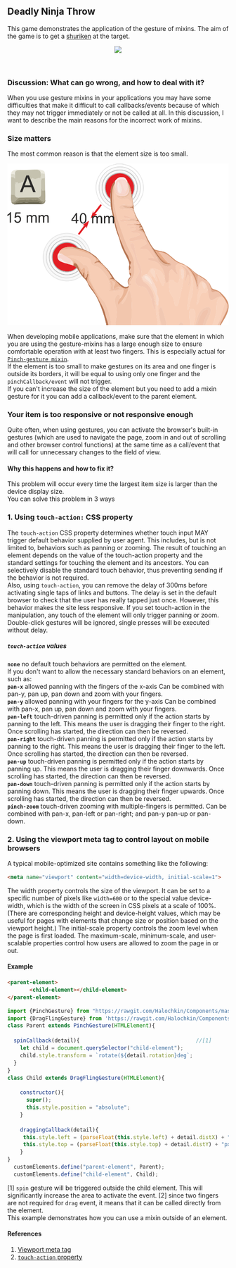 ## Deadly Ninja Throw

This game demonstrates the application of the gesture of mixins. The aim of the game is to get a [shuriken](https://en.wikipedia.org/wiki/Shuriken) at the target.
<p align="center">
  <img src="./pictures/logo.png">
</p><br>

### Discussion: What can go wrong, and how to deal with it?
When you use gesture mixins in your applications you may have some difficulties that make it difficult to call
 callbacks/events because of which they may not trigger immediately or not be called at all.
 In this discussion, I want to describe the main reasons for the incorrect work of mixins.
 
### Size matters
The most common reason is that the element size is too small. 

<p align="center">
  <img src="./pictures/size.png">
</p>

When developing mobile applications, make sure that the element in which you are using the gesture-mixins has a large enough 
size to ensure comfortable operation with at least two fingers. This is especially actual for
[`Pinch-gesture mixin`](https://github.com/Halochkin/Components/tree/master/Gestures/PinchGestureMixin).  
If the element is too small to make gestures on its area and one finger is outside its borders, it will be equal to using only 
one finger and the `pinchCallback/event` will not trigger.<br>
If you can't increase the size of the element but you need to add a mixin 
gesture for it you can add a callback/event to the parent element.
### Your item is too responsive or not responsive enough
Quite often, when using gestures, you can activate the browser's built-in gestures (which are used to navigate the page, zoom in and out of scrolling and other browser control functions) at the same time as a call/event that will call for unnecessary changes to the field of view.
####  Why this happens and how to fix it?
This problem will occur every time the largest item size is larger than the device display size.<br>
You can solve this problem in 3 ways
### 1. Using `touch-action:` CSS property
The `touch-action` CSS property determines whether touch input MAY trigger default behavior supplied by user agent. This includes, but is not limited to, behaviors such as panning or zooming. 
The result of touching an element depends on the value of the touch-action property and the standard settings for touching the element and its ancestors. You can selectively disable the standard touch behavior, thus preventing sending if the behavior is not required.<br>
Also, using `touch-action`, you can remove the delay of 300ms before activating single taps of links and buttons. The delay is set in the default browser to check that the user has really tapped just once. However, this behavior makes the site less responsive. If you set touch-action in the manipulation, any touch of the element will only trigger panning or zoom. Double-click gestures will be ignored, single presses will be executed without delay.<br>
##### `touch-action` values
**`none`** no default touch behaviors are permitted on the element.<br>
If you don't want to allow the necessary standard behaviors on an element, such as:<br>
**`pan-x`** allowed panning with the fingers of the x-axis Can be combined with pan-y, pan up, pan down and zoom with your fingers. <br>
**`pan-y`** allowed panning with your fingers for the y-axis Can be combined with pan-x, pan up, pan down and zoom with your fingers. <br>
**`pan-left`** touch-driven panning is permitted only if the action starts by panning to the left. This means the user is dragging their finger to the right. Once scrolling has started, the direction can then be reversed.<br>
**`pan-right`** touch-driven panning is permitted only if the action starts by panning to the right. This means the user is dragging their finger to the left. Once scrolling has started, the direction can then be reversed.<br>
**`pan-up`** touch-driven panning is permitted only if the action starts by panning up. This means the user is dragging their finger downwards. Once scrolling has started, the direction can then be reversed.<br>
**`pan-down`** touch-driven panning is permitted only if the action starts by panning down. This means the user is dragging their finger upwards. Once scrolling has started, the direction can then be reversed.<br>
**`pinch-zoom`** touch-driven zooming with multiple-fingers is permitted. Can be combined with pan-x, pan-left or pan-right; and pan-y pan-up or pan-down. <br>
### 2. Using the viewport meta tag to control layout on mobile browsers
A typical mobile-optimized site contains something like the following:
```html
<meta name="viewport" content="width=device-width, initial-scale=1">
```
The width property controls the size of the viewport. It can be set to a specific number of pixels like `width=600` or to the special value device-width, which is the width of the screen in CSS pixels at a scale of 100%. (There are corresponding height and device-height values, which may be useful for pages with elements that change size or position based on the viewport height.)
The initial-scale property controls the zoom level when the page is first loaded. The maximum-scale, minimum-scale, and user-scalable properties control how users are allowed to zoom the page in or out.

#### Example
```html
<parent-element>
       <child-element></child-element>
</parent-element>
```
```javascript
import {PinchGesture} from "https://rawgit.com/Halochkin/Components/master/Gestures/PinchGestureMixin/src/PinchMixin.js";
import {DragFlingGesture} from 'https://rawgit.com/Halochkin/Components/master/Gestures/DragFlingMixin/src/DragFlingGestureMixin.js';
class Parent extends PinchGesture(HTMLElement){
  
  spinCallback(detail){                                     //[1]
    let child = document.querySelector("child-element");
    child.style.transform = `rotate(${detail.rotation}deg`;
  }
}
class Child extends DragFlingGesture(HTMLElement){
  
    constructor(){
      super();
      this.style.position = "absolute";
    }
    
    draggingCallback(detail){
     this.style.left = (parseFloat(this.style.left) + detail.distX) + "px";
     this.style.top = (parseFloat(this.style.top) + detail.distY) + "px";
    }
}
  customElements.define("parent-element", Parent);
  customElements.define("child-element", Child);
```
[1]  `spin` gesture will be triggered outside the child element. This will significantly increase the area to activate the event.
[2]   since two fingers are not required for `drag` event, it means that it can be called directly from the element.<br>
This example demonstrates how you can use a mixin outside of an element.



#### References
1. [Viewport meta tag](https://developer.mozilla.org/en-US/docs/Mozilla/Mobile/Viewport_meta_tag)
2. [`touch-action` property](https://developer.mozilla.org/ru/docs/Web/CSS/touch-action)
